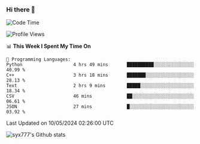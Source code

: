 ### Hi there 👋

<!--
**syx777/syx777** is a ✨ _special_ ✨ repository because its `README.md` (this file) appears on your GitHub profile.

Here are some ideas to get you started:

- 🔭 I’m currently working on ...
- 🌱 I’m currently learning ...
- 👯 I’m looking to collaborate on ...
- 🤔 I’m looking for help with ...
- 💬 Ask me about ...
- 📫 How to reach me: ...
- 😄 Pronouns: ...
- ⚡ Fun fact: ...
-->
<!--START_SECTION:waka-->
![Code Time](http://img.shields.io/badge/Code%20Time-78%20hrs%2055%20mins-blue)

![Profile Views](http://img.shields.io/badge/Profile%20Views-0-blue)

📊 **This Week I Spent My Time On** 

```text
💬 Programming Languages: 
Python                   4 hrs 49 mins       ██████████░░░░░░░░░░░░░░░   40.99 % 
C++                      3 hrs 18 mins       ███████░░░░░░░░░░░░░░░░░░   28.13 % 
Text                     2 hrs 9 mins        █████░░░░░░░░░░░░░░░░░░░░   18.34 % 
CSV                      46 mins             ██░░░░░░░░░░░░░░░░░░░░░░░   06.61 % 
JSON                     27 mins             █░░░░░░░░░░░░░░░░░░░░░░░░   03.92 % 
```


 Last Updated on 10/05/2024 02:26:00 UTC
<!--END_SECTION:waka-->

![syx777's Github stats](https://github-readme-stats.vercel.app/api?username=syx777&show_icons=true)

